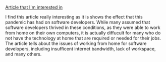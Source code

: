 [Article that I'm interested in](https://www.computerweekly.com/feature/Coronavirus-Managing-software-development-during-lockdown)

I find this article really interesting as it is shows the effect that this pandemic has had on software developers. While many assumed that software developers thrived in these conditions, as they were able to work from home on their own computers, it is actually diffucult for many who do not have the technology at home that are required or needed for their jobs. The article tells about the issues of working from home for software developers, including insufficent internet bandwidth, lack of workspace, and many others.